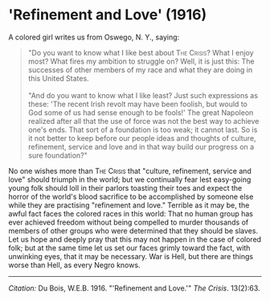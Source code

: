 <!--
title:   'Refinement and Love'
author:  Du Bois, W.E.B.
journal: The Crisis
year:    1916
volume:  13
issue:   2
pages:   63
-->
# 'Refinement and Love' (1916)

A colored girl writes us from Oswego, N. Y., saying:

> "Do you want to know what I like best about <span style="font-variant:small-caps;">The Crisis</span>? What I enjoy most? What fires my ambition to struggle on? Well, it is just this: The successes of other members of my race and what they are doing in this United States.   
> &nbsp;  
> "And do you want to know what I like least? Just such expressions as these: 'The recent Irish revolt may have been foolish, but would to God some of us had sense enough to be fools!' The great Napoleon realized after all that the use of force was not the best way to achieve one's ends. That sort of a foundation is too weak; it cannot last. So is it not better to keep before our people ideas and thoughts of culture, refinement, service and love and in that way build our progress on a sure foundation?"

No one wishes more than <span style="font-variant:small-caps;">The Crisis</span> that "culture, refinement, service and love" should triumph in the world; but we continually fear lest easy-going young folk should loll in their parlors toasting their toes and expect the horror of the world's blood sacrifice to be accomplished by someone else while they are practising "refinement and love." Terrible as it may be, the awful fact faces the colored races in this world: That no human group has ever achieved freedom without being compelled to murder thousands of members of other groups who were determined that they should be slaves. Let us hope and deeply pray that this may not happen in the case of colored folk; but at the same time let us set our faces grimly toward the fact, with unwinking eyes, that it may be necessary. War is Hell, but there are things worse than Hell, as every Negro knows.

______________
*Citation:* Du Bois, W.E.B. 1916. "'Refinement and Love.'" *The Crisis*. 13(2):63.
